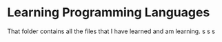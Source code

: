 # Learning Programming Languages
That folder contains all the files that I have learned and am learning.
s
s
s
